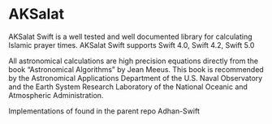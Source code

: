 # AKSalat

AKSalat Swift is a well tested and well documented library for calculating Islamic prayer times. AKSalat Swift supports Swift 4.0, Swift 4.2, Swift 5.0

All astronomical calculations are high precision equations directly from the book “Astronomical Algorithms” by Jean Meeus. This book is recommended by the Astronomical Applications Department of the U.S. Naval Observatory and the Earth System Research Laboratory of the National Oceanic and Atmospheric Administration.

Implementations of found in the parent repo Adhan-Swift
